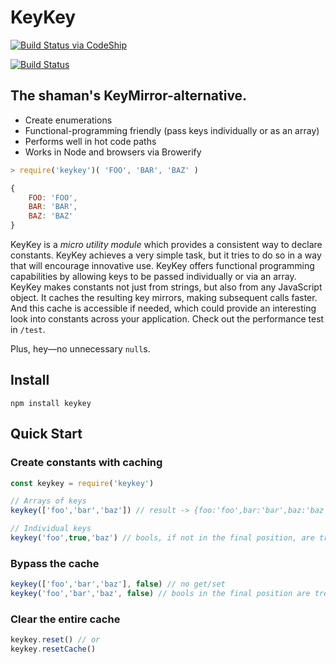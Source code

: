 # KeyKey


[![Build Status via CodeShip](https://codeship.com/projects/a2a85c50-9d3b-0132-6acc-4ef4301ddd41/status?branch=master)](https://codeship.com)

[![Build Status](https://travis-ci.org/jameswomack/keykey.svg?branch=master)](https://travis-ci.org/jameswomack/keykey)


## The shaman's KeyMirror-alternative. 
* Create enumerations
* Functional-programming friendly (pass keys individually or as an array)
* Performs well in hot code paths
* Works in Node and browsers via Browerify

```javascript
> require('keykey')( 'FOO', 'BAR', 'BAZ' )

{
	FOO: 'FOO',
	BAR: 'BAR',
	BAZ: 'BAZ'
}
```

KeyKey is a *micro utility module* which provides a consistent way to declare constants. KeyKey achieves a very simple task, but it tries to do so in a way that will encourage innovative use. KeyKey offers functional programming capabilities by allowing keys to be passed individually or via an array. KeyKey makes constants not just from strings, but also from any JavaScript object. It caches the resulting key mirrors, making subsequent calls faster. And this cache is accessible if needed, which could provide an interesting look into constants across your application. Check out the performance test in `/test`. 

Plus, hey—no unnecessary `null`s.

## Install
`npm install keykey`

## Quick Start
### Create constants with caching
```javascript
const keykey = require('keykey')

// Arrays of keys
keykey(['foo','bar','baz']) // result -> {foo:'foo',bar:'bar',baz:'baz'}

// Individual keys
keykey('foo',true,'baz') // bools, if not in the final position, are treated as keys
```
### Bypass the cache
```javascript
keykey(['foo','bar','baz'], false) // no get/set
keykey('foo','bar','baz', false) // bools in the final position are treated as a cache switch
```

### Clear the entire cache
```javascript
keykey.reset() // or 
keykey.resetCache()
```
